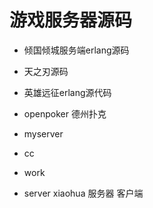 # 游戏服务器源码

- 倾国倾城服务端erlang源码

- 天之刃源码

- 英雄远征erlang源代码

- openpoker 德州扑克

- myserver 
- cc 
- work

- server xiaohua 服务器 客户端
